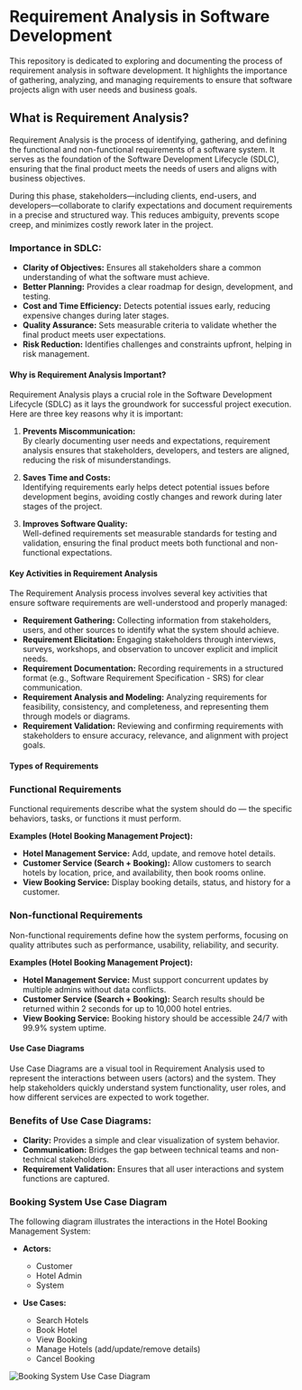 # Requirement Analysis in Software Development

This repository is dedicated to exploring and documenting the process of requirement analysis in software development. It highlights the importance of gathering, analyzing, and managing requirements to ensure that software projects align with user needs and business goals.

## What is Requirement Analysis?

Requirement Analysis is the process of identifying, gathering, and defining the functional and non-functional requirements of a software system. It serves as the foundation of the Software Development Lifecycle (SDLC), ensuring that the final product meets the needs of users and aligns with business objectives.

During this phase, stakeholders—including clients, end-users, and developers—collaborate to clarify expectations and document requirements in a precise and structured way. This reduces ambiguity, prevents scope creep, and minimizes costly rework later in the project.

### Importance in SDLC:

- **Clarity of Objectives:** Ensures all stakeholders share a common understanding of what the software must achieve.
- **Better Planning:** Provides a clear roadmap for design, development, and testing.
- **Cost and Time Efficiency:** Detects potential issues early, reducing expensive changes during later stages.
- **Quality Assurance:** Sets measurable criteria to validate whether the final product meets user expectations.
- **Risk Reduction:** Identifies challenges and constraints upfront, helping in risk management.

#### Why is Requirement Analysis Important?

Requirement Analysis plays a crucial role in the Software Development Lifecycle (SDLC) as it lays the groundwork for successful project execution. Here are three key reasons why it is important:

1. **Prevents Miscommunication:**  
   By clearly documenting user needs and expectations, requirement analysis ensures that stakeholders, developers, and testers are aligned, reducing the risk of misunderstandings.

2. **Saves Time and Costs:**  
   Identifying requirements early helps detect potential issues before development begins, avoiding costly changes and rework during later stages of the project.

3. **Improves Software Quality:**  
   Well-defined requirements set measurable standards for testing and validation, ensuring the final product meets both functional and non-functional expectations.

#### Key Activities in Requirement Analysis

The Requirement Analysis process involves several key activities that ensure software requirements are well-understood and properly managed:

- **Requirement Gathering:** Collecting information from stakeholders, users, and other sources to identify what the system should achieve.
- **Requirement Elicitation:** Engaging stakeholders through interviews, surveys, workshops, and observation to uncover explicit and implicit needs.
- **Requirement Documentation:** Recording requirements in a structured format (e.g., Software Requirement Specification - SRS) for clear communication.
- **Requirement Analysis and Modeling:** Analyzing requirements for feasibility, consistency, and completeness, and representing them through models or diagrams.
- **Requirement Validation:** Reviewing and confirming requirements with stakeholders to ensure accuracy, relevance, and alignment with project goals.

#### Types of Requirements

### Functional Requirements

Functional requirements describe what the system should do — the specific behaviors, tasks, or functions it must perform.

**Examples (Hotel Booking Management Project):**

- **Hotel Management Service:** Add, update, and remove hotel details.
- **Customer Service (Search + Booking):** Allow customers to search hotels by location, price, and availability, then book rooms online.
- **View Booking Service:** Display booking details, status, and history for a customer.

### Non-functional Requirements

Non-functional requirements define how the system performs, focusing on quality attributes such as performance, usability, reliability, and security.

**Examples (Hotel Booking Management Project):**

- **Hotel Management Service:** Must support concurrent updates by multiple admins without data conflicts.
- **Customer Service (Search + Booking):** Search results should be returned within 2 seconds for up to 10,000 hotel entries.
- **View Booking Service:** Booking history should be accessible 24/7 with 99.9% system uptime.

#### Use Case Diagrams

Use Case Diagrams are a visual tool in Requirement Analysis used to represent the interactions between users (actors) and the system. They help stakeholders quickly understand system functionality, user roles, and how different services are expected to work together.

### Benefits of Use Case Diagrams:

- **Clarity:** Provides a simple and clear visualization of system behavior.
- **Communication:** Bridges the gap between technical teams and non-technical stakeholders.
- **Requirement Validation:** Ensures that all user interactions and system functions are captured.

### Booking System Use Case Diagram

The following diagram illustrates the interactions in the Hotel Booking Management System:

- **Actors:**

  - Customer
  - Hotel Admin
  - System

- **Use Cases:**
  - Search Hotels
  - Book Hotel
  - View Booking
  - Manage Hotels (add/update/remove details)
  - Cancel Booking

![Booking System Use Case Diagram](/home/marto/Downloads/_alx-booking-uc.png)

